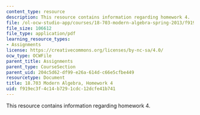 ```yaml
---
content_type: resource
description: This resource contains information regarding homework 4.
file: /ol-ocw-studio-app/courses/18-703-modern-algebra-spring-2013/f919ec3f4c14b7291cdc12dcfe41b741_MIT18_703S13_h4.pdf
file_size: 106612
file_type: application/pdf
learning_resource_types:
- Assignments
license: https://creativecommons.org/licenses/by-nc-sa/4.0/
ocw_type: OCWFile
parent_title: Assignments
parent_type: CourseSection
parent_uid: 204c5d62-df99-e26a-614d-c66e5cfbe449
resourcetype: Document
title: 18.703 Modern Algebra, Homework 4
uid: f919ec3f-4c14-b729-1cdc-12dcfe41b741
---
```

This resource contains information regarding homework 4.